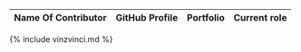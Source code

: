 | Name Of Contributor | GitHub Profile | Portfolio | Current role |
| :---: | :---: | :---: |  :---: |
{% include vinzvinci.md %}
